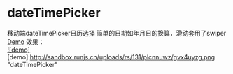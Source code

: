# dateTimePicker
移动端dateTimePicker日历选择
简单的日期如年月日的换算，滑动套用了swiper<br>
[Demo](http://sandbox.runjs.cn/show/5l2zpgrl)
效果：<br>
[![demo]](http://sandbox.runjs.cn/show/5l2zpgrl)
[demo]:http://sandbox.runjs.cn/uploads/rs/131/plcnnuwz/gvx4uyzg.png "dateTimePicker"
